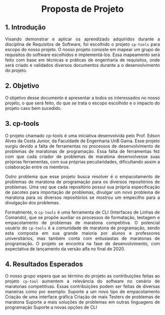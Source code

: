 
# <center>Proposta de Projeto

<div align="justify">

## 1. Introdução

Visando demonstrar e aplicar os aprendizado adquiridos durante a disciplina de Requisitos de Software, foi escolhido o projeto `cp-tools` para escopo do nosso projeto. O nosso projeto consiste em mapear um grupo de requisitos do software escolhidos e implementá-los. Essa mapeamento será feito com base em técnicas e práticas de engenharia de requisitos, onde será criado e validados diversos documentos durante a o desenvolvimento do projeto.

## 2. Objetivo

O objetivo desse documento é apresentar a todos os interessados no nosso projeto, o que será feito, do que se trata o escopo escolhido e o impacto do projeto caso bem sucedido.

## 3. cp-tools

O projeto chamado cp-tools é uma iniciativa desenvolvida pelo Prof. Edson Alves da Costa Junior, da Faculdade de Engenharia UnB Gama. Esse projeto surgiu devido a falta de ferramentas no processos de desenvolvimento de problemas de maratonas de programação. Essa falta de ferramentas fez com que cada criador de problemas de maratona desenvolvesse suas próprias ferramentas, com sua próprias peculiaridades, dificultando assim a colaboração entre os membros. 

Outro problema que esse projeto busca resolver é o empacotamento de problemas de maratona de programação para os diversos repositórios de problemas. Uma vez que cada repositório possui sua própria especificação de pacotes para importação de problemas, divulgar um novo problema de maratona para os diversos repositórios se mostrou um empecilho para a divulgação dos problemas.

Formalmente, o `cp-tools` é uma ferramenta de CLI (Interfaces de Linhas de Comando), que se propõe auxiliar os processos de formatação, testagem e empacotamento de problemas de maratona competitiva. O potencial usuário do `cp-tools` é a comunidade de maratona de programação, sendo esta composta em sua grande maioria por alunos e professores universitários, mas também conta com entusiastas de maratonas de programação. O projeto se encontra na fase de desenvolvimento, com expectativa de lançamento da versão alfa no final de 2020.

## 4. Resultados Esperados

O nosso grupo espera que ao término do projeto as contribuições feitas ao projeto `cp-tool` aumentem a relevância do software no cenário de maratonas competitivas. Essas contribuições podem ser feitas de diversas maneiras como por exemplo:
Suporte a um novo tipo de empacotamento
Criação de uma interface gráfica
Criação de mais Testers de problemas de maratona
Suporte a mais soluções de problemas em outras linguagens de programação
Suporte a novas opções de CLI


